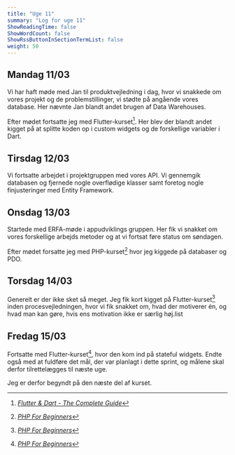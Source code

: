 ```yaml
---
title: "Uge 11"
summary: "Log for uge 11"
ShowReadingTime: false
ShowWordCount: false
ShowRssButtonInSectionTermList: false
weight: 50
---
```


## Mandag 11/03

Vi har haft møde med Jan til produktvejledning i dag, hvor vi snakkede om vores projekt og de problemstillinger, vi stødte på angående vores database.
Her nævnte Jan blandt andet brugen af Data Warehouses.

Efter mødet fortsatte jeg med Flutter-kurset[^1]. Her blev der blandt andet kigget på at splitte koden op i custom widgets og de forskellige variabler i Dart.

## Tirsdag 12/03

Vi fortsatte arbejdet i projektgruppen med vores API. Vi gennemgik databasen og fjernede nogle overflødige klasser samt foretog nogle finjusteringer med Entity Framework.

## Onsdag 13/03

Startede med ERFA-møde i appudviklings gruppen. Her fik vi snakket om vores forskellige arbejds metoder og at vi fortsat føre status om søndagen.

Efter mødet forsatte jeg med PHP-kurset[^2] hvor jeg kiggede på databaser og PDO.

## Torsdag 14/03

Generelt er der ikke sket så meget. Jeg fik kort kigget på Flutter-kurset[^2] inden procesvejledningen, hvor vi fik snakket om, hvad der motiverer én, og hvad man kan gøre, hvis ens motivation ikke er særlig høj.list

## Fredag 15/03

Fortsatte med Flutter-kurset[^2], hvor den kom ind på stateful widgets.
Endte også med at fuldføre det mål, der var planlagt i dette sprint, og målene skal derfor tilrettelægges til næste uge.

Jeg er derfor begyndt på den næste del af kurset.

[^1]: [*Flutter & Dart - The Complete Guide*](https://www.udemy.com/course/learn-flutter-dart-to-build-ios-android-apps/)
[^2]: [*PHP For Beginners*](https://laracasts.com/series/php-for-beginners-2023-edition)